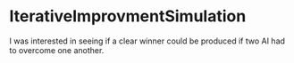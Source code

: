 # IterativeImprovmentSimulation
I was interested in seeing if a clear winner could be produced if two AI had to overcome one another.
